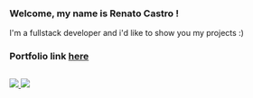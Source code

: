 ### Welcome, my name is Renato Castro !
I'm a fullstack developer and i'd like to show you my projects :) 

### Portfolio link [here](https://renatocastro.vercel.app)
  
  ##
 
<div> 
  <a href="https://www.linkedin.com/in/renato-castro-b54b82249/" target="_blank"><img src="https://img.shields.io/badge/-LinkedIn-%230077B5?style=for-the-badge&logo=linkedin&logoColor=white" target="_blank"/> 
   <a href="https://renatocastro.vercel.app" target="_blank"><img src="https://img.shields.io/badge/website-000000?style=for-the-badge&logo=About.me&logoColor=white" target="_blank"/>
 
</div>
